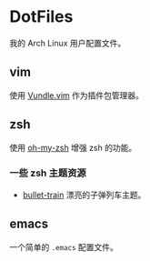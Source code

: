 # DotFiles

我的 Arch Linux 用户配置文件。

## vim

使用 [Vundle.vim](https://github.com/VundleVim/Vundle.vim) 作为插件包管理器。

## zsh

使用 [oh-my-zsh](https://github.com/robbyrussell/oh-my-zsh) 增强 zsh 的功能。

### 一些 zsh 主题资源

- [bullet-train](https://github.com/robbyrussell/oh-my-zsh) 漂亮的子弹列车主题。

## emacs

一个简单的 `.emacs` 配置文件。
